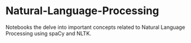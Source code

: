 # Natural-Language-Processing
Notebooks the delve into important concepts related to Natural Language Processing using spaCy and NLTK.
